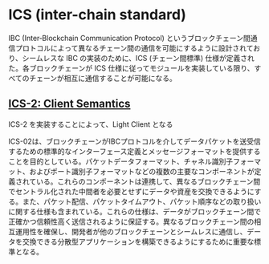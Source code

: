 # ICS (inter-chain standard)

IBC (Inter‑Blockchain Communication Protocol) というブロックチェーン間通信プロトコルによって異なるチェーン間の通信を可能にするように設計されており、シームレスな IBC の実装のために、ICS (チェーン間標準) 仕様が定義された。各ブロックチェーンが ICS 仕様に従ってモジュールを実装している限り、すべてのチェーンが相互に通信することが可能になる。

## [ICS-2: Client Semantics](https://github.com/cosmos/ibc/tree/main/spec/core/ics-002-client-semantics)
ICS-2 を実装することによって、Light Client となる

ICS-02は、ブロックチェーンがIBCプロトコルを介してデータパケットを送受信するための標準的なインターフェース定義とメッセージフォーマットを提供することを目的としている。パケットデータフォーマット、チャネル識別子フォーマット、およびポート識別子フォーマットなどの複数の主要なコンポーネントが定義されている。これらのコンポーネントは連携して、異なるブロックチェーン間でセントラル化された中間者を必要とせずにデータや資産を交換できるようにする。また、パケット配信、パケットタイムアウト、パケット順序などの取り扱いに関する仕様も含まれている。これらの仕様は、データがブロックチェーン間で正確かつ信頼性高く送信されるように保証する。異なるブロックチェーン間の相互運用性を確保し、開発者が他のブロックチェーンとシームレスに通信し、データを交換できる分散型アプリケーションを構築できるようにするために重要な標準となる。

